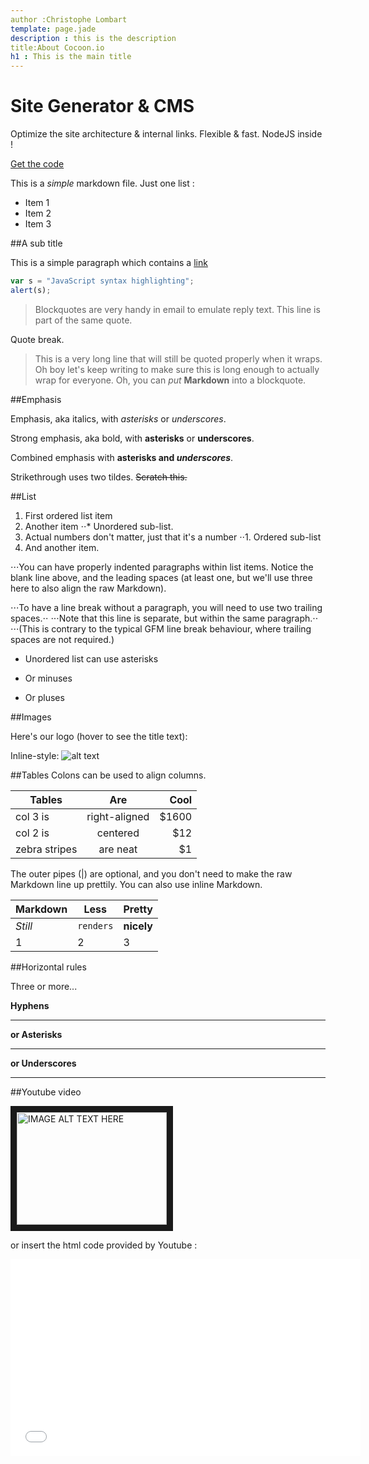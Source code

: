 ```yaml
---
author :Christophe Lombart
template: page.jade
description : this is the description
title:About Cocoon.io
h1 : This is the main title
---
```


<div class="jumbotron">
  <h1>Site Generator & CMS</h1>
  <p class="lead">Optimize the site architecture & internal links.  Flexible & fast. NodeJS inside !</p>
  <p><a class="btn btn-lg btn-success" href="#" role="button">Get the code</a></p>
</div>
  

This is a *simple* markdown file. Just one list :
- Item 1
- Item 2
- Item 3

##A sub title

This is a simple paragraph which contains a [link](https://www.google.com)


```javascript
var s = "JavaScript syntax highlighting";
alert(s);
```

> Blockquotes are very handy in email to emulate reply text.
> This line is part of the same quote.

Quote break.

> This is a very long line that will still be quoted properly when it wraps. Oh boy let's keep writing to make sure this is long enough to actually wrap for everyone. Oh, you can *put* **Markdown** into a blockquote.

##Emphasis

Emphasis, aka italics, with *asterisks* or _underscores_.

Strong emphasis, aka bold, with **asterisks** or __underscores__.

Combined emphasis with **asterisks and _underscores_**.

Strikethrough uses two tildes. ~~Scratch this.~~

##List

1. First ordered list item
2. Another item
⋅⋅* Unordered sub-list.
1. Actual numbers don't matter, just that it's a number
⋅⋅1. Ordered sub-list
4. And another item.

⋅⋅⋅You can have properly indented paragraphs within list items. Notice the blank line above, and the leading spaces (at least one, but we'll use three here to also align the raw Markdown).

⋅⋅⋅To have a line break without a paragraph, you will need to use two trailing spaces.⋅⋅
⋅⋅⋅Note that this line is separate, but within the same paragraph.⋅⋅
⋅⋅⋅(This is contrary to the typical GFM line break behaviour, where trailing spaces are not required.)

* Unordered list can use asterisks
- Or minuses
+ Or pluses


##Images

Here's our logo (hover to see the title text):

Inline-style:
![alt text](http://www.objectif-web.be/wp-content/uploads/2013/02/logo-objectif-web-blanc2.png "Logo Title Text 1")


##Tables
Colons can be used to align columns.

| Tables        | Are           | Cool  |
| ------------- |:-------------:| -----:|
| col 3 is      | right-aligned | $1600 |
| col 2 is      | centered      |   $12 |
| zebra stripes | are neat      |    $1 |

The outer pipes (|) are optional, and you don't need to make the raw Markdown line up prettily. You can also use inline Markdown.

Markdown | Less | Pretty
--- | --- | ---
*Still* | `renders` | **nicely**
1 | 2 | 3


##Horizontal rules

Three or more...

**Hyphens**

---

**or Asterisks**

***

**or Underscores**

___


##Youtube video

<a href="http://www.youtube.com/watch?feature=player_embedded&v=6A5EpqqDOdk
" target="_blank"><img src="http://img.youtube.com/vi/6A5EpqqDOdk/0.jpg"
alt="IMAGE ALT TEXT HERE" width="240" height="180" border="10" /></a>

or insert the html code provided by Youtube :

<iframe width="560" height="315" src="//www.youtube.com/embed/6A5EpqqDOdk" frameborder="0" allowfullscreen></iframe>
